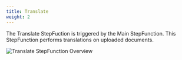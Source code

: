 ```yaml
---
title: Translate
weight: 2
---
```


<!--
Copyright Amazon.com, Inc. or its affiliates. All Rights Reserved.
SPDX-License-Identifier: MIT-0
-->

The Translate StepFuction is triggered by the Main StepFunction. This StepFunction performs translations on uploaded documents.

![Translate StepFunction Overview](/graphs/stepfunction_translate_overview.png)